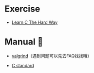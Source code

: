 # Exercise

* [Learn C The Hard Way](https://www.cntofu.com/book/25/index.html)

# Manual :blue_book:

* [valgrind](https://valgrind.org/docs/manual/manual.html)（遇到问题可以先去FAQ找找哦）

* [C standard](http://www.open-std.org/jtc1/sc22/wg14/www/docs/n1570.pdf)